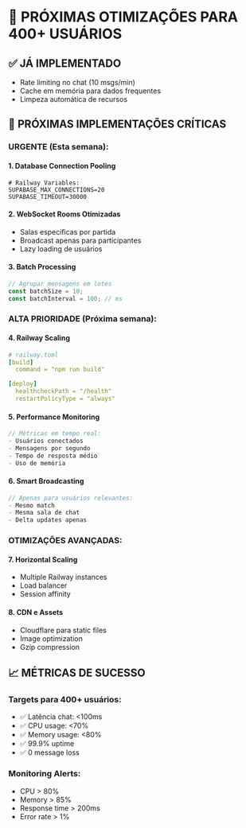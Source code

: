 # 🚀 PRÓXIMAS OTIMIZAÇÕES PARA 400+ USUÁRIOS

## ✅ JÁ IMPLEMENTADO
- Rate limiting no chat (10 msgs/min)
- Cache em memória para dados frequentes
- Limpeza automática de recursos

## 🎯 PRÓXIMAS IMPLEMENTAÇÕES CRÍTICAS

### **URGENTE (Esta semana):**

#### 1. **Database Connection Pooling**
```env
# Railway Variables:
SUPABASE_MAX_CONNECTIONS=20
SUPABASE_TIMEOUT=30000
```

#### 2. **WebSocket Rooms Otimizadas**
- Salas específicas por partida
- Broadcast apenas para participantes
- Lazy loading de usuários

#### 3. **Batch Processing**
```typescript
// Agrupar mensagens em lotes
const batchSize = 10;
const batchInterval = 100; // ms
```

### **ALTA PRIORIDADE (Próxima semana):**

#### 4. **Railway Scaling**
```yaml
# railway.toml
[build]
  command = "npm run build"

[deploy]
  healthcheckPath = "/health"
  restartPolicyType = "always"
```

#### 5. **Performance Monitoring**
```typescript
// Métricas em tempo real:
- Usuários conectados
- Mensagens por segundo
- Tempo de resposta médio
- Uso de memória
```

#### 6. **Smart Broadcasting**
```typescript
// Apenas para usuários relevantes:
- Mesmo match
- Mesma sala de chat
- Delta updates apenas
```

### **OTIMIZAÇÕES AVANÇADAS:**

#### 7. **Horizontal Scaling**
- Multiple Railway instances
- Load balancer
- Session affinity

#### 8. **CDN e Assets**
- Cloudflare para static files
- Image optimization
- Gzip compression

## 📈 MÉTRICAS DE SUCESSO

### **Targets para 400+ usuários:**
- ✅ Latência chat: <100ms
- ✅ CPU usage: <70%
- ✅ Memory usage: <80%
- ✅ 99.9% uptime
- ✅ 0 message loss

### **Monitoring Alerts:**
- CPU > 80%
- Memory > 85%
- Response time > 200ms
- Error rate > 1%
